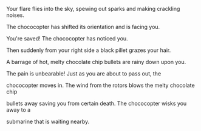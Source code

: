 Your flare flies into the sky, spewing out sparks and making crackling noises.

The chococopter has shifted its orientation and is facing you. 

You're saved! The chococopter has noticed you. 

Then suddenly from your right side a black pillet grazes your hair.

A barrage of hot, melty chocolate chip bullets are rainy down upon you. 

The pain is unbearable! Just as you are about to pass out, the 

chococopter moves in. The wind from the rotors blows the melty chocolate chip

bullets away saving you from certain death. The chococopter wisks you away to a 

submarine that is waiting nearby.  